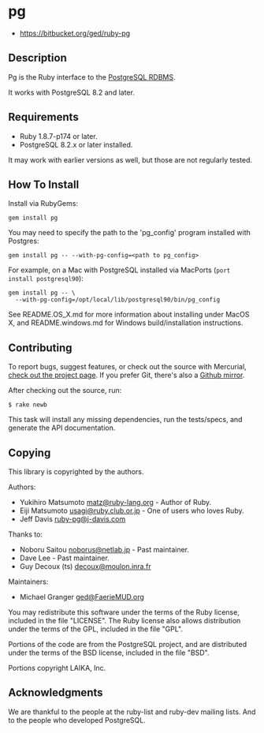 # pg

* https://bitbucket.org/ged/ruby-pg

## Description

Pg is the Ruby interface to the [PostgreSQL RDBMS][postgresql].

It works with PostgreSQL 8.2 and later.


## Requirements

* Ruby 1.8.7-p174 or later.
* PostgreSQL 8.2.x or later installed.

It may work with earlier versions as well, but those are not regularly tested.


## How To Install

Install via RubyGems:

	gem install pg

You may need to specify the path to the 'pg_config' program installed with
Postgres:

	gem install pg -- --with-pg-config=<path to pg_config>

For example, on a Mac with PostgreSQL installed via MacPorts (`port install
postgresql90`):

	gem install pg -- \
	  --with-pg-config=/opt/local/lib/postgresql90/bin/pg_config

See README.OS_X.md for more information about installing under MacOS X, and
README.windows.md for Windows build/installation instructions.


## Contributing

To report bugs, suggest features, or check out the source with Mercurial,
[check out the project page][bitbucket]. If you prefer Git, there's also a
[Github mirror][github].

After checking out the source, run:

	$ rake newb

This task will install any missing dependencies, run the tests/specs, and
generate the API documentation.


## Copying

This library is copyrighted by the authors.

Authors:

* Yukihiro Matsumoto <matz@ruby-lang.org> - Author of Ruby.
* Eiji Matsumoto <usagi@ruby.club.or.jp> - One of users who loves Ruby.
* Jeff Davis <ruby-pg@j-davis.com>

Thanks to:

* Noboru Saitou <noborus@netlab.jp> - Past maintainer.
* Dave Lee - Past maintainer.
* Guy Decoux (ts) <decoux@moulon.inra.fr> 
  
Maintainers:

* Michael Granger <ged@FaerieMUD.org>

You may redistribute this software under the terms of the Ruby license,
included in the file "LICENSE". The Ruby license also allows distribution
under the terms of the GPL, included in the file "GPL".

Portions of the code are from the PostgreSQL project, and are distributed
under the terms of the BSD license, included in the file "BSD".

Portions copyright LAIKA, Inc.


## Acknowledgments

We are thankful to the people at the ruby-list and ruby-dev mailing lists.
And to the people who developed PostgreSQL.


[postgresql]:http://www.postgresql.org/
[bitbucket]:http://bitbucket.org/ged/ruby-pg
[github]:https://github.com/ged/ruby-pg

